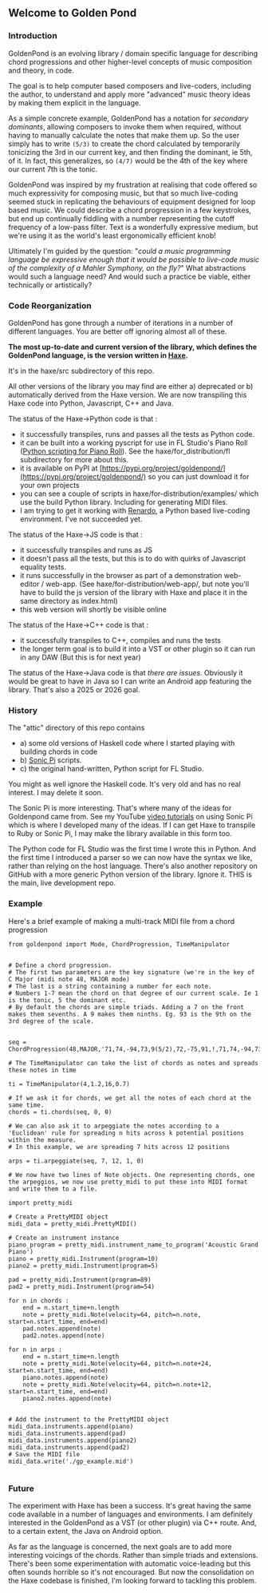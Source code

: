 ## Welcome to Golden Pond

### Introduction

GoldenPond is an evolving library / domain specific language for describing chord progressions and other higher-level concepts of music composition and theory, in code.

The goal is to help computer based composers and live-coders, including the author, to understand and apply more "advanced" music theory ideas by making them explicit in the language.

As a simple concrete example, GoldenPond has a notation for *secondary dominants*, allowing composers to invoke them when required, without having to manually calculate the notes that make them up. So the user simply has to write `(5/3)` to create the chord calculated by temporarily tonicizing the 3rd in our current key, and then finding the dominant, ie 5th, of it. In fact, this generalizes, so `(4/7)` would be the 4th of the key where our current 7th is the tonic.


GoldenPond was inspired by my frustration at realising that code offered so much expressivity for composing music, but that so much live-coding seemed stuck in replicating the behaviours of equipment designed for loop based music. We could describe a chord progression in a few keystrokes, but end up continually fiddling with a number representing the cutoff frequency of a low-pass filter. Text is a wonderfully expressive medium, but we're using it as the world's least ergonomically efficient knob!

Ultimately I'm guided by the question: "*could a music programming language be expressive enough that it would be possible to live-code music of the complexity of a Mahler Symphony, on the fly?*" What abstractions would such a language need? And would such a practice be viable, either technically or artistically?


### Code Reorganization

GoldenPond has gone through a number of iterations in a number of different languages. You are better off ignoring almost all of these.

**The most up-to-date and current version of the library, which defines the GoldenPond language, is the version written in [Haxe](https://haxe.org).** 

It's in the haxe/src subdirectory of this repo.

All other versions of the library you may find are either a) deprecated or b) automatically derived from the Haxe version. We are now transpiling this Haxe code into Python, Javascript, C++ and Java.

The status of the Haxe->Python code is that :

- it successfully transpiles, runs and passes all the tests as Python code.
- it can be built into a working pyscript for use in FL Studio's Piano Roll ([Python scripting for Piano Roll](https://www.image-line.com/fl-studio-learning/fl-studio-online-manual/html/pianoroll_scripting_api.htm)). See the haxe/for_distribution/fl subdirectory for more about this.
- it is available on PyPI at [https://pypi.org/project/goldenpond/](https://pypi.org/project/goldenpond/) so you can just download it for your own projects 
- you can see a couple of scripts in haxe/for-distribution/examples/ which use the build Python library. Including for generating MIDI files.
- I am trying to get it working with [Renardo](https://renardo.org/), a Python based live-coding environment. I've not succeeded yet.

The status of the Haxe->JS code is that :
- it successfully transpiles and runs as JS
- it doesn't pass all the tests, but this is to do with quirks of Javascript equality tests.
- it runs successfully in the browser as part of a demonstration web-editor / web-app. (See haxe/for-distribution/web-app/, but note you'll have to build the js version of the library with Haxe and place it in the same directory as index.html)
- this web version will shortly be visible online

The status of the Haxe->C++ code is that :
- it successfully transpiles to C++, compiles and runs the tests
- the longer term goal is to build it into a VST or other plugin so it can run in any DAW (But this is for next year)

The status of the Haxe->Java code is that *there are issues*. Obviously it would be great to have in Java so I can write an Android app featuring the library. That's also a 2025 or 2026 goal.


### History

The "attic" directory of this repo contains 

- a) some old versions of Haskell code where I started playing with building chords in code
- b) [Sonic Pi](https://sonic-pi.net/) scripts.
- c) the original hand-written, Python script for FL Studio. 

You might as well ignore the Haskell code. It's very old and has no real interest. I may delete it soon.

The Sonic Pi is more interesting. That's where many of the ideas for Goldenpond came from. See my YouTube [video tutorials](https://www.youtube.com/watch?v=qd8SEL_rTNw&list=PLuBDEereAQUz2iiEZb7yGLH0Bzi52egGp) on using Sonic Pi which is where I developed many of the ideas. If I can get Haxe to transpile to Ruby or Sonic Pi, I may make the library available in this form too.

The Python code for FL Studio was the first time I wrote this in Python. And the first time I introduced a parser so we can now have the syntax we like, rather than relying on the host language. There's also another repository on GitHub with a more generic Python version of the library. Ignore it. THIS is the main, live development repo.


### Example

Here's a brief example of making a multi-track MIDI file from a chord progression

```
from goldenpond import Mode, ChordProgression, TimeManipulator


# Define a chord progression.
# The first two parameters are the key signature (we're in the key of C Major (midi note 48, MAJOR mode)
# The last is a string containing a number for each note.
# Numbers 1-7 mean the chord on that degree of our current scale. Ie 1 is the tonic, 5 the dominant etc.
# By default the chords are simple triads. Adding a 7 on the front makes them sevenths. A 9 makes them ninths. Eg. 93 is the 9th on the 3rd degree of the scale.


seq = ChordProgression(48,MAJOR,'71,74,-94,73,9(5/2),72,-75,91,!,71,74,-94,73,9(5/2),72,-75,-95,!,'*3)

# The TimeManipulator can take the list of chords as notes and spreads these notes in time

ti = TimeManipulator(4,1.2,16,0.7)

# If we ask it for chords, we get all the notes of each chord at the same time. 
chords = ti.chords(seq, 0, 0)

# We can also ask it to arpeggiate the notes according to a 'Euclidean' rule for spreading n hits across k potential positions within the measure.
# In this example, we are spreading 7 hits across 12 positions

arps = ti.arpeggiate(seq, 7, 12, 1, 0)

# We now have two lines of Note objects. One representing chords, one the arpeggios, we now use pretty_midi to put these into MIDI format and write them to a file.

import pretty_midi

# Create a PrettyMIDI object
midi_data = pretty_midi.PrettyMIDI()

# Create an instrument instance
piano_program = pretty_midi.instrument_name_to_program('Acoustic Grand Piano')
piano = pretty_midi.Instrument(program=10)
piano2 = pretty_midi.Instrument(program=5)

pad = pretty_midi.Instrument(program=89)
pad2 = pretty_midi.Instrument(program=54)

for n in chords :
	end = n.start_time+n.length
	note = pretty_midi.Note(velocity=64, pitch=n.note, start=n.start_time, end=end)
	pad.notes.append(note)
	pad2.notes.append(note)
	
for n in arps :
	end = n.start_time+n.length
	note = pretty_midi.Note(velocity=64, pitch=n.note+24, start=n.start_time, end=end)
	piano.notes.append(note)
	note = pretty_midi.Note(velocity=64, pitch=n.note+12, start=n.start_time, end=end)	
	piano2.notes.append(note)
	
	
# Add the instrument to the PrettyMIDI object
midi_data.instruments.append(piano)
midi_data.instruments.append(pad)
midi_data.instruments.append(piano2)
midi_data.instruments.append(pad2)
# Save the MIDI file
midi_data.write('./gp_example.mid')


```
### Future

The experiment with Haxe has been a success. It's great having the same code available in a number of languages and environments. I am definitely interested in the GoldenPond as a VST (or other plugin) via C++ route. And, to a certain extent, the Java on Android option.

As far as the language is concerned, the next goals are to add more interesting voicings of the chords. Rather than simple triads and extensions. There's been some experimentation with automatic voice-leading but this often sounds horrible so it's not encouraged. But now the consolidation on the Haxe codebase is finished, I'm looking forward to tackling this problem.
